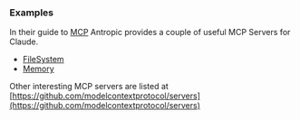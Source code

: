 ### Examples 
In their guide to [MCP](https://modelcontextprotocol.io/docs/) Antropic provides a couple of useful MCP Servers for Claude.

- [FileSystem](https://modelcontextprotocol.io/docs/develop/connect-local-servers#installing-the-filesystem-server)
- [Memory](https://github.com/modelcontextprotocol/servers/tree/main/src/memory)

Other interesting MCP servers are listed at [https://github.com/modelcontextprotocol/servers](https://github.com/modelcontextprotocol/servers)
